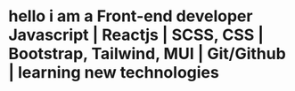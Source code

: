 
<h1> hello i am a Front-end developer Javascript | Reactjs | SCSS, CSS | Bootstrap, Tailwind, MUI | Git/Github | learning new technologies
